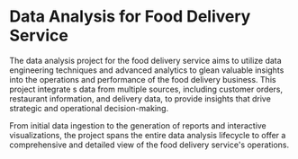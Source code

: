 # Data Analysis for Food Delivery Service      
     
The data analysis project for the food delivery service aims to utilize data engineering techniques and advanced analytics to glean valuable insights into the operations and performance of the food delivery business. This project integrate s data from multiple sources, including customer orders, restaurant information, and delivery data, to provide insights that drive strategic and operational decision-making. 
    
From initial data ingestion to the generation of reports and interactive visualizations, the project spans the entire data analysis lifecycle to offer a comprehensive and detailed view of the food delivery service's operations.   
 
  
 
 
